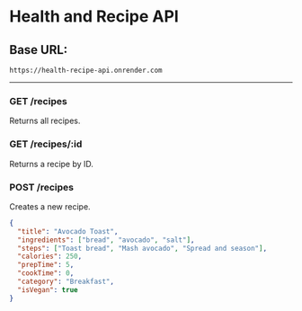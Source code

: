 # Health and Recipe API

## Base URL:
`https://health-recipe-api.onrender.com`

---

### GET /recipes
Returns all recipes.

### GET /recipes/:id
Returns a recipe by ID.

### POST /recipes
Creates a new recipe.
```json
{
  "title": "Avocado Toast",
  "ingredients": ["bread", "avocado", "salt"],
  "steps": ["Toast bread", "Mash avocado", "Spread and season"],
  "calories": 250,
  "prepTime": 5,
  "cookTime": 0,
  "category": "Breakfast",
  "isVegan": true
}
